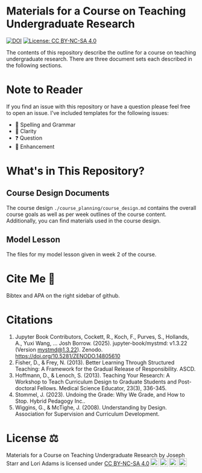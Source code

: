 # Materials for a Course on Teaching Undergraduate Research

[![DOI](https://zenodo.org/badge/929985367.svg)](https://doi.org/10.5281/zenodo.14933487)
[![License: CC BY-NC-SA 4.0](https://licensebuttons.net/l/by-nc-sa/4.0/80x15.png)](https://creativecommons.org/licenses/by-nc-sa/4.0/)

The contents of this repository describe the outline for a course on teaching
undergraduate research. There are three document sets each described in the
following sections.

# Note to Reader

If you find an issue with this repository or have a question please feel free
to open an issue. I've included templates for the following issues:

- 🐞 Spelling and Grammar
- 🤷 Clarity
- ❓ Question
- 🚀 Enhancement

# What's in This Repository?

## Course Design Documents

The course design `./course_planning/course_design.md` contains the overall
course goals as well as per week outlines of the course content. Additionally,
you can find materials used in the course design.

## Model Lesson

The files for my model lesson given in week 2 of the course.

# Cite Me 📃

Bibtex and APA on the right sidebar of github.

<!-- prettier-ignore-start -->
# Citations

1. Jupyter Book Contributors, Cockett, R., Koch, F., Purves, S., Hollands, A., Yuxi Wang, … Josh Borrow. (2025). jupyter-book/mystmd: v1.3.22 (Version mystmd@1.3.22). Zenodo. https://doi.org/10.5281/ZENODO.14805610
2. Fisher, D., & Frey, N. (2013). Better Learning Through Structured Teaching: A Framework for the Gradual Release of Responsibility. ASCD.
3. Hoffmann, D., & Lenoch, S. (2013). Teaching Your Research: A Workshop to Teach Curriculum Design to Graduate Students and Post-doctoral Fellows. Medical Science Educator, 23(3), 336-345.
4. Stommel, J. (2023). Undoing the Grade: Why We Grade, and How to Stop. Hybrid Pedagogy Inc..
5. Wiggins, G., & McTighe, J. (2008). Understanding by Design. Association for Supervision and Curriculum Development.

# License ⚖️


<p xmlns:cc="http://creativecommons.org/ns#" xmlns:dct="http://purl.org/dc/terms/"><span property="dct:title">Materials for a Course on Teaching Undergraduate Research</span> by <span property="cc:attributionName">Joseph Starr and Lori Adams</span> is licensed under <a href="https://creativecommons.org/licenses/by-nc-sa/4.0/?ref=chooser-v1" target="_blank" rel="license noopener noreferrer" style="display:inline-block;">CC BY-NC-SA 4.0<img style="height:22px!important;margin-left:3px;vertical-align:text-bottom;" src="https://mirrors.creativecommons.org/presskit/icons/cc.svg?ref=chooser-v1" alt=""><img style="height:22px!important;margin-left:3px;vertical-align:text-bottom;" src="https://mirrors.creativecommons.org/presskit/icons/by.svg?ref=chooser-v1" alt=""><img style="height:22px!important;margin-left:3px;vertical-align:text-bottom;" src="https://mirrors.creativecommons.org/presskit/icons/nc.svg?ref=chooser-v1" alt=""><img style="height:22px!important;margin-left:3px;vertical-align:text-bottom;" src="https://mirrors.creativecommons.org/presskit/icons/sa.svg?ref=chooser-v1" alt=""></a></p>


<!-- prettier-ignore-end -->
